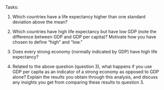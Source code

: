 Tasks:
1. Which countries have a life expectancy higher than one standard deviation above the mean?

2. Which countries have high life expectancy but have low GDP (note the difference between GDP
and GDP per capita)? Motivate how you have chosen to define “high” and “low.”

3. Does every strong economy (normally indicated by GDP) have high life expectancy?

4. Related to the above question (question 3), what happens if you use GDP per capita as an
indicator of a strong economy as opposed to GDP alone? Explain the results you obtain through
this analysis, and discuss any insights you get from comparing these results to question 3.